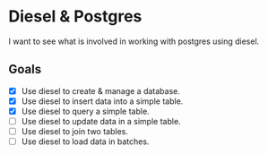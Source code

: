 # Diesel & Postgres

I want to see what is involved in working with postgres using diesel.

## Goals

- [x] Use diesel to create & manage a database.
- [x] Use diesel to insert data into a simple table.
- [x] Use diesel to query a simple table.
- [ ] Use diesel to update data in a simple table.
- [ ] Use diesel to join two tables.
- [ ] Use diesel to load data in batches.
